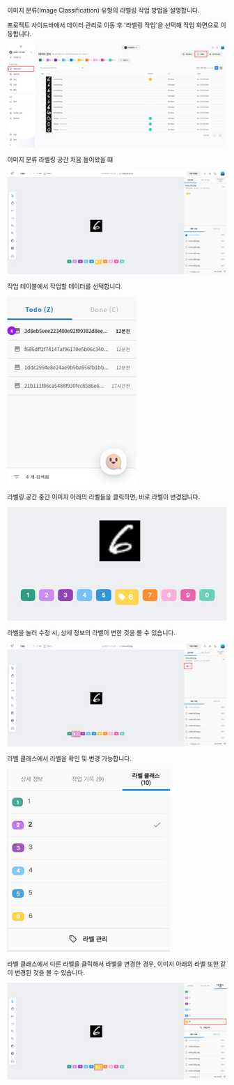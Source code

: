 이미지 분류(Image Classification) 유형의 라벨링 작업 방법을 설명합니다.

  

프로젝트 사이드바에서 데이터 관리로 이동 후 '라벨링 작업'을 선택해 작업 화면으로 이동합니다.

![img1](https://raw.githubusercontent.com/vazilcompany/vridge-docs/main/img/labeling_tools/labeling/go_to_labeling_classification.png)  



이미지 분류 라벨링 공간 처음 들어왔을 떄 

![img1](https://raw.githubusercontent.com/vazilcompany/vridge-docs/main/img/labeling_tools/labeling/image/image_classification/image_classification_1.png)



작업 테이블에서 작업할 데이터를 선택합니다.

![img1](https://raw.githubusercontent.com/vazilcompany/vridge-docs/main/img/labeling_tools/labeling_tools_image/image_classification_02.png)  


라벨링 공간 중간 이미지 아래의 라벨들을 클릭하면, 바로 라벨이 변경됩니다. 

![img1](https://raw.githubusercontent.com/vazilcompany/vridge-docs/main/img/labeling_tools/labeling/image/image_classification/image_classification_2.png)


라벨을 눌러 수정 시, 상세 정보의 라벨이 변한 것을 볼 수 있습니다. 

![img1](https://raw.githubusercontent.com/vazilcompany/vridge-docs/main/img/labeling_tools/labeling/image/image_classification/image_classification_3.png)


라벨 클래스에서 라벨을 확인 및 변경 가능합니다. 


![img1](https://raw.githubusercontent.com/vazilcompany/vridge-docs/main/img/labeling_tools/labeling/image/image_classification/image_classification_4.png)


라벨 클래스에서 다른 라벨을 클릭해서 라벨을 변경한 경우, 이미지 아래의 라벨 또한 같이 변경된 것을 볼 수 있습니다. 


![img1](https://raw.githubusercontent.com/vazilcompany/vridge-docs/main/img/labeling_tools/labeling/image/image_classification/image_classification_5.png)




